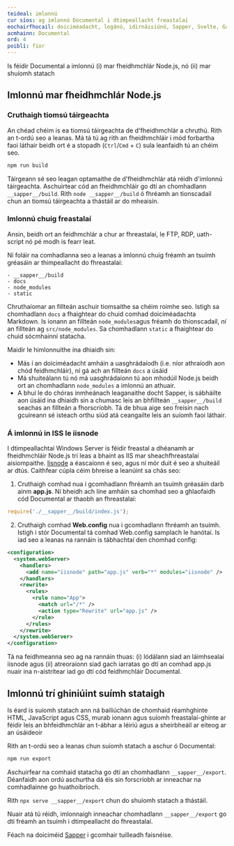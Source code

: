 ```yaml
---
teideal: imlonnú
cur síos: ag imlonnú Documental i dtimpeallacht freastalaí
eochairfhocail: doiciméadacht, logánú, idirnáisiúnú, Sapper, Svelte, Gaois, Fiontar & Scoil na Gaeilge, DCU
acmhainn: Documental
ord: 4
poiblí: fíor
---
```


Is féidir Documental a imlonnú (i) mar fheidhmchlár Node.js, nó (ii) mar shuíomh statach

## Imlonnú mar fheidhmchlár Node.js

### Cruthaigh tiomsú táirgeachta

An chéad chéim is ea tiomsú táirgeachta de d'fheidhmchlár a chruthú. Rith an t-ordú seo a leanas. Má tá tú ag rith an fheidhmchláir i mód forbartha faoi láthair beidh ort é a stopadh (`Ctrl`/`Cmd` + `C`) sula leanfaidh tú an chéim seo. 

```cmd
npm run build
```

Táirgeann sé seo leagan optamaithe de d'fheidhmchlár atá réidh d'imlonnú táirgeachta. Aschuirtear cód an fheidhmchláir go dtí an chomhadlann `__sapper__/build`. Rith `node __sapper__/build` ó fhréamh an tionscadail chun an tiomsú táirgeachta a thástáil ar do mheaisín.

### Imlonnú chuig freastalaí

Ansin, beidh ort an feidhmchlár a chur ar fhreastalaí, le FTP, RDP, uath-script nó pé modh is fearr leat.

Ní foláir na comhadlanna seo a leanas a imlonnú chuig fréamh an tsuímh gréasáin ar thimpeallacht do fhreastalaí:

```
- __sapper__/build
- docs
- node_modules
- static
```

Chruthaíomar an fillteán aschuir tiomsaithe sa chéim roimhe seo. Istigh sa chomhadlann `docs` a fhaightear do chuid comhad doiciméadachta Markdown. Is ionann an fillteán `node_modules`agus fréamh do thionscadail, *ní* an fillteán ag `src/node_modules`. Sa chomhadlann `static` a fhaightear do chuid sócmhainní statacha. 

Maidir le himlonnuithe ina dhiaidh sin:

- Más í an doiciméadacht amháin a uasghrádaíodh (i.e. níor athraíodh aon chód feidhmchláir), ní gá ach an fillteán `docs` a úsáid
- Má shuiteálann tú nó má uasghrádaíonn tú aon mhodúil Node.js beidh ort an chomhadlann `node_modules` a imlonnú an athuair.
- A bhuí le do chóras inmheánach leaganaithe docht Sapper, is sábháilte aon úsáid ina dhiaidh sin a chumasc leis an bhfillteán `__sapper__/build` seachas an fillteán a fhorscríobh. Tá de bhua aige seo freisin nach gcuireann sé isteach orthu siúd atá ceangailte leis an suíomh faoi láthair. 

### Á imlonnú in ISS le iisnode

I dtimpeallachtaí Windows Server is féidir freastal a dhéanamh ar fheidhmchláir Node.js trí leas a bhaint as IIS mar sheachfhreastalaí aisiompaithe. 
[Iisnode](https://github.com/Azure/iisnode) a éascaíonn é seo, agus ní mór duit é seo a shuiteáil ar dtús. Caithfear cúpla céim bhreise a leanúint sa chás seo:

1. Cruthaigh comhad nua i gcomhadlann fhréamh an tsuímh gréasáin darb ainm **app.js**. Ní bheidh ach líne amháin sa chomhad seo a ghlaofaidh cód Documental ar thaobh an fhreastalaí:

  ```js
  require('./__sapper__/build/index.js');
  ```

2. Cruthaigh comhad **Web.config** nua i gcomhadlann fhréamh an tsuímh. Istigh i stór Documental tá comhad Web.config samplach le hanótaí. Is iad seo a leanas na rannáin is tábhachtaí den chomhad config:

  ```xml
  <configuration>
    <system.webServer>
      <handlers>
        <add name="iisnode" path="app.js" verb="*" modules="iisnode" />
      </handlers>
      <rewrite>
        <rules>
          <rule name="App">
            <match url="/*" />
            <action type="Rewrite" url="app.js" />
          </rule>
        </rules>
      </rewrite>
    </system.webServer>
  </configuration>
  ```

  Tá na feidhmeanna seo ag na rannáin thuas: (i) lódálann siad an láimhsealaí iisnode agus (ii) atreoraíonn siad gach iarratas go dtí an comhad app.js nuair ina n-aistrítear iad go dtí cód feidhmchláir Documental. 



## Imlonnú trí ghiniúint suímh stataigh

Is éard is suíomh statach ann ná bailiúchán de chomhaid réamhghinte HTML, JavaScript agus CSS, murab ionann agus suíomh freastalaí-ghinte ar féidir leis an bhfeidhmchlár an t-ábhar a léiriú agus a sheirbheáil ar eiteog ar an úsáideoir 

Rith an t-ordú seo a leanas chun suíomh statach a aschur ó Documental:

```cmd
npm run export
```
Aschuirfear na comhaid statacha go dtí an chomhadlann `__sapper__/export`. Déanfaidh aon ordú aschurtha dá éis sin forscríobh ar inneachar na comhadlainne go huathoibríoch. 

Rith `npx serve __sapper__/export` chun do shuíomh statach a thástáil.

Nuair atá tú réidh, imlonnaigh inneachar chomhadlann `__sapper__/export` go dtí fréamh an tsuímh i dtimpeallacht do fhreastalaí.

Féach na doiciméid [Sapper](https://sapper.svelte.dev/) i gcomhair tuilleadh faisnéise. 
